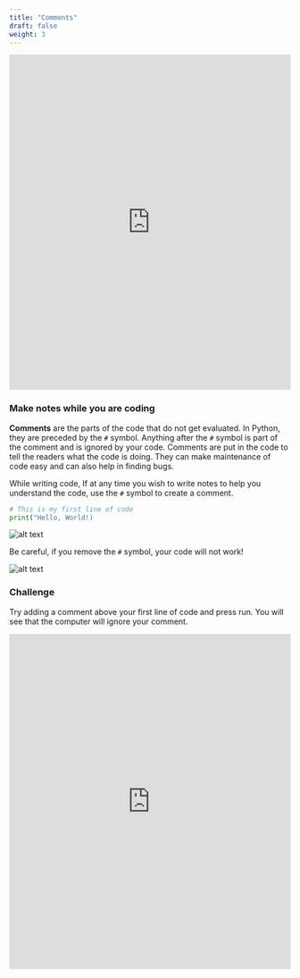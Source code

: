 ```yaml
---
title: "Comments"
draft: false
weight: 3
---
```

<iframe width="100%" height="600px" src="https://www.youtube.com/embed/NE9IEUi1Eqk" frameborder="0" allow="accelerometer; autoplay; encrypted-media; gyroscope; picture-in-picture" allowfullscreen></iframe>

### Make notes while you are coding

**Comments** are the parts of the code that do not get evaluated. In Python, they are preceded by the `#` symbol. Anything after the `#` symbol is part of the comment and is ignored by your code. Comments are put in the code to tell the readers what the code is doing. They can make maintenance of code easy and can also help in finding bugs. 

While writing code, If at any time you wish to write notes to help you understand the code, use the `#` symbol to create a comment.

```python
# This is my first line of code
print("Hello, World!)
```

![alt text](../../img/comments.png "a picture of how to write comments in python")

Be careful, if you remove the `#` symbol, your code will not work! 

![alt text](../../img/comments_wrong.png "a picture of a comment done wrong") 

### Challenge
Try adding a comment above your first line of code and press run. You will see that the computer will ignore your comment.

<iframe src="https://trinket.io/embed/python/5a33b3c592" width="100%" height="600" frameborder="0" marginwidth="0" marginheight="0" allowfullscreen></iframe>